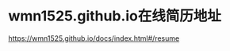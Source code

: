 # wmn1525.github.io在线简历地址

<a href="https://wmn1525.github.io/docs/index.html#/resume">https://wmn1525.github.io/docs/index.html#/resume</a>
